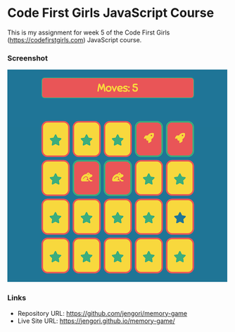 # Code First Girls JavaScript Course

This is my assignment for week 5 of the Code First Girls (https://codefirstgirls.com) JavaScript course.

### Screenshot

![](screenshot.png)

### Links

- Repository URL: https://github.com/jengori/memory-game
- Live Site URL: https://jengori.github.io/memory-game/